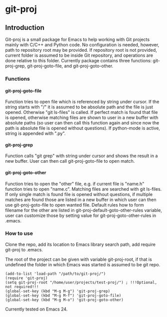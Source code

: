 # git-proj

## Introduction

Git-proj is a small package for Emacs to help working with Git projects mainly with C/C++ and Python code. No configuration is needed, however, path to repository root may be provided. If repository root is not provided, current folder is assumed to be inside Git repository, and operations are done relative to this folder. Currently package contains three functions: git-proj-grep, git-proj-goto-file, and git-proj-goto-other.

### Functions

#### git-proj-goto-file

Function tries to open file which is referenced by string under cursor. If the string starts with "/" it is assumed to be absolute path and the file is just opened. Otherwise "git ls-files" is called. If perfect match is found that file is opened, otherwise matching files are shown to user in a new buffer with absolute paths (so user can then call this function again and since now the path is absolute file is opened without questions). If python-mode is active, string is appended with ".py".

#### git-proj-grep

Function calls "git grep" with string under cursor and shows the result in a new buffer. User can then call git-proj-goto-file to open match.

#### git-proj-goto-other

Function tries to open the "other" file, e.g. if current file is "name.h" function tries to open "name.c". Matching files are searched with git ls-files. If only single match is found file is opened without questions, if multiple matches are found those are listed in a new buffer in which user can then use git-proj-goto-file to open wanted file. Default rules how to form filename for the other are listed in git-proj-default-goto-other-rules variable, user can customize those by setting value for git-proj-goto-other-rules in .emacs.

### How to use

Clone the repo, add its location to Emacs library search path, add require git-proj to .emacs.

The root of the project can be given with variable git-proj-root, if that is undefined the folder in which Emacs was started is assumed to be git repo.

    (add-to-list 'load-path "/path/to/git-proj/")
    (require 'git-proj)
    (setq git-proj-root "/home/user/projects/test-proj/") ; !!!Optional, not required!!!
    (global-set-key (kbd "M-g M-g") 'git-proj-grep)
    (global-set-key (kbd "M-g M-f") 'git-proj-goto-file)
    (global-set-key (kbd "M-g M-o") 'git-proj-goto-other)

Currently tested on Emacs 24.